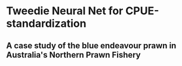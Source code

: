 # Tweedie Neural Net for CPUE-standardization
## A case study of the blue endeavour prawn in Australia's Northern Prawn Fishery
